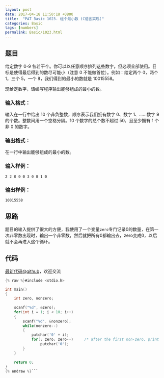 ```yaml
---
layout: post
date: 2017-04-18 11:50:18 +0800
title:  "PAT Basic 1023. 组个最小数 (C语言实现)"
categories: Basic
tags: [numbers]
permalink: Basic/1023.html
---
```


## 题目

给定数字 0-9 各若干个。你可以以任意顺序排列这些数字，但必须全部使用。目标是使得最后得到的数尽可能小（注意 0 不能做首位）。例如：给定两个 0，两个
1，三个 5，一个 8，我们得到的最小的数就是 10015558。

现给定数字，请编写程序输出能够组成的最小的数。

### 输入格式：

输入在一行中给出 10 个非负整数，顺序表示我们拥有数字 0、数字 1、……数字 9 的个数。整数间用一个空格分隔。10 个数字的总个数不超过
50，且至少拥有 1 个非 0 的数字。

### 输出格式：

在一行中输出能够组成的最小的数。

### 输入样例：

    
    
    2 2 0 0 0 3 0 0 1 0
    

### 输出样例：

    
    
    10015558
    



## 思路


题目的输入提供了很大的方便，我使用了一个变量`zero`专门记录0的数量，在第一次非零数出现时，输出一个非零数，然后就把所有0都输出去，zero变成0，以后就不会再进入这个循环。

## 代码

[最新代码@github](https://github.com/OliverLew/PAT/blob/master/PATBasic/1023.c)，欢迎交流
```c
{% raw %}#include <stdio.h>

int main()
{
    int zero, nonzero;
    
    scanf("%d", &zero);
    for(int i = 1; i < 10; i++)
    {
        scanf("%d", &nonzero);
        while(nonzero--)
        {
            putchar('0' + i);
            for(; zero; zero--)     /* after the first non-zero, print all the zeros */
                putchar('0');
        }
    }
    
    return 0;
}
{% endraw %}```
